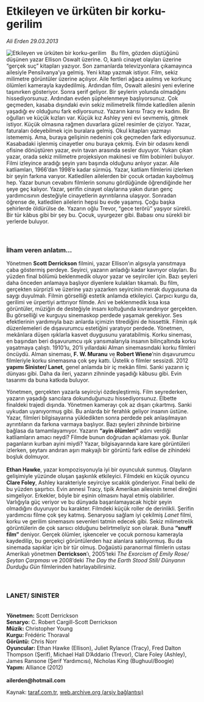 # Etkileyen ve ürküten bir korku-gerilim

*Ali Erden 29.03.2013*

<div class="yazi"><img align="left" alt="Etkileyen ve ürküten bir korku-gerilim" border="0" src="http://www.taraf.com.tr/fotoraflar/makaleler/etkileyen-ve-urkuten-bir-korku-gerilim_5014_orijinal.jpg" style="border-right-width:10px; border-color:#FFFFFF"/><p>Bu film, gözden düştüğünü düşünen yazar Ellison Oswalt üzerine. O, kanlı cinayet olayları üzerine “gerçek suç” kitapları yazıyor. Son zamanlarda televizyonlara çıkamayınca ailesiyle Pensilvanya’ya gelmiş. Yeni kitap yazmak istiyor. Film, sekiz milimetre görüntüler üzerine açılıyor. Aile fertleri ağaca asılmış ve korkunç ölümleri kamerayla kaydedilmiş. Ardından film, Oswalt ailesini yeni evlerine taşınırken gösteriyor. Sonra şerif geliyor. Bir şeylerin yolunda olmadığını hissediyorsunuz. Ardından evden şüphelenmeye başlıyorsunuz. Çok geçmeden, kasaba dışındaki evin sekiz milimetrelik filmde katledilen ailenin yaşadığı ev olduğunu fark ediyorsunuz. Yazarın karısı Tracy ev kadını. Bir oğulları ve küçük kızları var. Küçük kız Ashley yeni evi sevmemiş, gitmek istiyor. Küçük olmasına rağmen duvarlara güzel resimler de çiziyor. Yazar, faturaları ödeyebilmek için buralara gelmiş. Okul kitapları yazmayı istememiş. Ama, buraya gelişinin nedenini çok geçmeden fark ediyorsunuz. Kasabadaki işlenmiş cinayetler onu buraya çekmiş. Evin bir odasını kendi ofisine dönüştüren yazar, evin tavan arasında sesler duyuyor. Yukarı çıkan yazar, orada sekiz milimetre projeksiyon makinesi ve film bobinleri buluyor. Filmi izleyince aradığı şeyin yanı başında olduğunu anlıyor yazar. Aile katliamları, 1966’dan 1998’e kadar sürmüş. Yazar, katliam filmlerini izlerken bir şeyin farkına varıyor. Katledilen ailelerden bir çocuk ortadan kaybolmuş hep. Yazar bunun cevabını filmlerin sonunu gördüğünde öğrendiğinde her şeye geç kalıyor. Yazar, şerifin cinayet olaylarına yakın duran genç yardımcısının desteğiyle cinayetlerin ayrıntılarına ulaşıyor. Sonradan öğrense de, katledilen ailelerin hepsi bu evde yaşamış. Çoğu başka şehirlerde öldürülse de. Yazarın oğlu Trevor, “gece terörü” yaşıyor sürekli. Bir tür kâbus gibi bir şey bu. Çocuk, uyurgezer gibi. Babası onu sürekli bir yerlerde buluyor.<br/><br/><br/></p>
<h3>İlham veren anlatım...</h3>
<p>Yönetmen <b>Scott Derrickson</b> filmini, yazar Ellison’ın algısıyla yansıtmaya çaba göstermiş perdeye. Seyirci, yazarın anladığı kadar kavrıyor olayları. Bu yüzden final bölümü beklenmedik oluyor yazar ve seyirciler için. Bazı şeyleri daha önceden anlamaya başlıyor diyenlere kulakları tıkamalı. Bu film, gerçekten sürprizli ve üzerine yazı yazarken seyircinin merak duygusuna da saygı duyulmalı. Filmin görselliği estetik anlamda etkileyici. Çarpıcı kurgu da, gerilimi ve ürpertiyi arttırıyor filmde. Ani ve beklenmedik kısa kısa görüntüler, müziğin de desteğiyle insanı koltuğunda kıvrandırıyor gerçekten. Bu görselliği ve kurguyu sinemaskop perdede yaşamak gerekiyor. Ses efektlerinin yardımıyla bazı anlarda içimizin titrediğini de hissettik. Filmin ışık düzenlemeleri de dışavurumcu estetiğini yaratıyor perdede. Yönetmen, mekânlara düşen ışıklarla kasvet duygusunu yaratabilmiş. Korku sineması, en başından beri dışavurumcu ışık yansımalarıyla insanın bilinçaltında korku yaşatmaya çalıştı. 1910’lu, 20’li yıllardaki Alman sinemasındaki korku filmleri öncüydü. Alman sineması, <b>F. W. Muranu</b> ve <b>Robert Wiene</b>’nin dışavurumcu filmleriyle korku sinemasına çok şey kattı. Üstelik o filmler sessizdi. 2012 <b>yapımı Sinister/ Lanet</b>, genel anlamda bir iç mekân filmi. Sanki yazarın iç dünyası gibi. Daha da ileri, yazarın zihninde yaşadığı kâbusu gibi. Evin tasarımı da buna katkıda buluyor.</p>
<p>Yönetmen, gerçekten yazarla seyirciyi özdeşleştirmiş. Film seyrederken, yazarın yaşadığı sancılara dokunduğunuzu hissediyorsunuz. Elbette finaldeki trajedi dışında. Yönetmen kamerayı çok az dışarı çıkartmış. Sanki uykudan uyanıyormuş gibi. Bu anlarda bir ferahlık geliyor insanın üstüne. Yazar, filmleri bilgisayarına yükledikten sonra perdede pek anlaşılmayan ayrıntıların da farkına varmaya başlıyor. Bazı şeyleri zihninde birbirine bağlasa da tamamlayamıyor. Yazarın <b>“ayin ölümleri”</b> adını verdiği katliamların amacı neydi? Filmde bunun doğrudan açıklaması yok. Bunlar paganların kurban ayini miydi? Yazar, bilgisayarında kare kare görüntüleri izlerken, şeytanı andıran aşırı makyajlı bir görüntü fark edilse de zihindeki boşluk dolmuyor.<br/><br/><b>Ethan Hawke</b>, yazar kompozisyonuyla iyi bir oyunculuk sunmuş. Olayların gelişimiyle yüzünde oluşan şaşkınlık etkileyici. Filmdeki en küçük oyuncu <b>Clare Foley</b>, Ashley karakteriyle seyirciye sıcaklık gönderiyor. Final belki de bu yüzden şaşırtıcı. Evin annesi Tracy, tipik Amerikan ailesinin temel direğini simgeliyor. Erkekler, böyle bir eşinin olmasını hayal etmiş olabilirler. Varlığıyla güç veriyor ve bu dünyada başarılamayacak hiçbir şeyin olmadığını duyuruyor bu karakter. Filmdeki küçük roller de derinlikli. Şerifin yardımcısı filme çok şey katmış. Senaryosu sağlam iyi çekilmiş <i>Lanet</i> filmi, korku ve gerilim sinemasını sevenleri tatmin edecek gibi. Sekiz milimetrelik görüntülerin de çok sarsıcı olduğunu belirtmeliyiz son olarak. Buna <b>“snuff film”</b> deniyor. Gerçek ölümler, işkenceler ve çocuk pornosu kamerayla kaydedilip, bu gerçekçi görüntülerden haz alanlara satılıyormuş. Bu da sinemada sapıklar için bir tür olmuş. Doğaüstü paranormal filmlerin ustası Amerikalı yönetmen <b>Derrickson</b>’ı, 2005’teki <i>The Exorcism of Emily Rose/ Şeytan Çarpması</i> ve 2008’deki <i>The Day the Earth Stood Still/ Dünyanın Durduğu Gün</i> filmlerinden hatırlayabilirsiniz. <br/><br/><br/><b><i></i></b></p>
<h3>LANET/ SINISTER</h3>
<p><b><br/>Yönetmen:</b> Scott Derrickson<b><br/>Senaryo:</b> C. Robert Cargill-Scott Derrickson<b><br/>Müzik:</b> Christopher Young<b><br/>Kurgu: </b>Frédéric Thoraval<b><br/>Görüntü:</b> Chris Norr<b><br/>Oyuncular:</b> Ethan Hawke (Ellison), Juliet Rylance (Tracy), Fred Dalton Thompson (Şerif), Michael Hall D’Addario (Trevor), Clare Foley (Ashley), James Ransone (Şerif Yardımcısı), Nicholas King (Bughuul/Boogie)<b><br/>Yapım:</b> Alliance (2012)<br/><br/><b>ailerden@hotmail.com</b></p>
</div>

Kaynak: [taraf.com.tr](http://www.taraf.com.tr:80/ali-erden/makale-etkileyen-ve-urkuten-bir-korku-gerilim.htm), [web.archive.org (arşiv bağlantısı)](http://web.archive.org/web/20140123211356/http://www.taraf.com.tr:80/ali-erden/makale-etkileyen-ve-urkuten-bir-korku-gerilim.htm)
